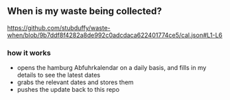 ## When is my waste being collected?
  https://github.com/stubduffy/waste-when/blob/9b7ddf8f4282a8de992c0adcdaca622401774ce5/cal.json#L1-L6
  
  ### how it works
  - opens the hamburg Abfuhrkalendar on a daily basis, and fills in my details to see the latest dates
  - grabs the relevant dates and stores them
  - pushes the update back to this repo
  
